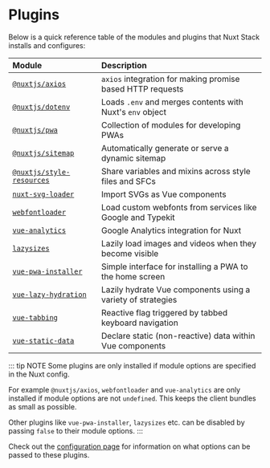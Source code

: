 # Plugins

Below is a quick reference table of the modules and plugins that Nuxt Stack installs and configures:

| Module                                            | Description                                                 |
| :------------------------------------------------ | :---------------------------------------------------------- |
| [`@nuxtjs/axios`][nuxt-axios]                     | `axios` integration for making promise based HTTP requests  |
| [`@nuxtjs/dotenv`][nuxt-dotenv]                   | Loads `.env` and merges contents with Nuxt's `env` object   |
| [`@nuxtjs/pwa`][nuxt-pwa]                         | Collection of modules for developing PWAs                   |
| [`@nuxtjs/sitemap`][nuxt-sitemap]                 | Automatically generate or serve a dynamic sitemap           |
| [`@nuxtjs/style-resources`][nuxt-style-resources] | Share variables and mixins across style files and SFCs      |
| [`nuxt-svg-loader`][nuxt-svg-loader]              | Import SVGs as Vue components                               |
| [`webfontloader`][webfontloader]                  | Load custom webfonts from services like Google and Typekit  |
| [`vue-analytics`][vue-analytics]                  | Google Analytics integration for Nuxt                       |
| [`lazysizes`][lazysizes]                          | Lazily load images and videos when they become visible      |
| [`vue-pwa-installer`][vue-pwa-installer]          | Simple interface for installing a PWA to the home screen    |
| [`vue-lazy-hydration`][vue-lazy-hydration]        | Lazily hydrate Vue components using a variety of strategies |
| [`vue-tabbing`][vue-tabbing]                      | Reactive flag triggered by tabbed keyboard navigation       |
| [`vue-static-data`][vue-static-data]              | Declare static (non-reactive) data within Vue components    |

::: tip NOTE
Some plugins are only installed if module options are specified in the Nuxt config.

For example `@nuxtjs/axios`, `webfontloader` and `vue-analytics` are only installed if module options are not `undefined`. This keeps the client bundles as small as possible.

Other plugins like `vue-pwa-installer`, `lazysizes` etc. can be disabled by passing `false` to their module options.
:::

Check out the [configuration page](./configuration.html) for information on what options can be passed to these plugins.

[nuxt-axios]: https://axios.nuxtjs.org
[nuxt-dotenv]: https://www.npmjs.com/package/@nuxtjs/dotenv
[nuxt-pwa]: https://pwa.nuxtjs.org
[nuxt-sitemap]: https://www.npmjs.com/package/@nuxtjs/sitemap
[nuxt-style-resources]: https://www.npmjs.com/package/@nuxtjs/style-resources
[nuxt-svg-loader]: https://www.npmjs.com/package/nuxt-svg-loader
[webfontloader]: https://www.npmjs.com/package/webfontloader
[vue-analytics]: https://www.npmjs.com/package/vue-analytics
[lazysizes]: https://www.npmjs.com/package/lazysizes
[vue-pwa-installer]: https://www.npmjs.com/package/vue-pwa-installer
[vue-lazy-hydration]: https://www.npmjs.com/package/vue-lazy-hydration
[vue-tabbing]: https://www.npmjs.com/package/vue-tabbing
[vue-static-data]: https://www.npmjs.com/package/vue-static-data
